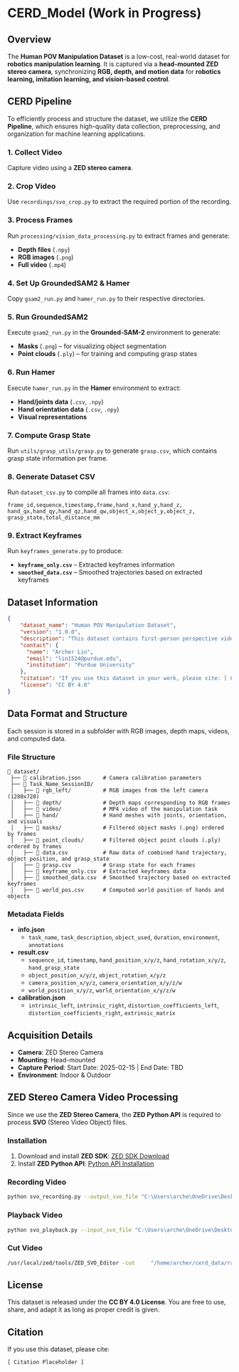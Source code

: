 # CERD_Model (Work in Progress)

## Overview
The **Human POV Manipulation Dataset** is a low-cost, real-world dataset for **robotics manipulation learning**. It is captured via a **head-mounted ZED stereo camera**, synchronizing **RGB, depth, and motion data** for **robotics learning, imitation learning, and vision-based control**.

## CERD Pipeline
To efficiently process and structure the dataset, we utilize the **CERD Pipeline**, which ensures high-quality data collection, preprocessing, and organization for machine learning applications.

### 1. Collect Video
Capture video using a **ZED stereo camera**.

### 2. Crop Video
Use `recordings/svo_crop.py` to extract the required portion of the recording.

### 3. Process Frames
Run `processing/vision_data_processing.py` to extract frames and generate:
- **Depth files** (`.npy`)
- **RGB images** (`.png`)
- **Full video** (`.mp4`)

### 4. Set Up GroundedSAM2 & Hamer
Copy `gsam2_run.py` and `hamer_run.py` to their respective directories.

### 5. Run GroundedSAM2
Execute `gsam2_run.py` in the **Grounded-SAM-2** environment to generate:
- **Masks** (`.png`) – for visualizing object segmentation
- **Point clouds** (`.ply`) – for training and computing grasp states

### 6. Run Hamer
Execute `hamer_run.py` in the **Hamer** environment to extract:
- **Hand/joints data** (`.csv`, `.npy`)
- **Hand orientation data** (`.csv`, `.npy`)
- **Visual representations**

### 7. Compute Grasp State
Run `utils/grasp_utils/grasp.py` to generate `grasp.csv`, which contains grasp state information per frame.

### 8. Generate Dataset CSV
Run `dataset_csv.py` to compile all frames into `data.csv`:
```
frame_id,sequence,timestamp,frame,hand_x,hand_y,hand_z,
hand_qx,hand_qy,hand_qz,hand_qw,object_x,object_y,object_z,
grasp_state,total_distance_mm
```

### 9. Extract Keyframes
Run `keyframes_generate.py` to produce:
- **`keyframe_only.csv`** – Extracted keyframes information
- **`smoothed_data.csv`** – Smoothed trajectories based on extracted keyframes

## Dataset Information
```json
{
    "dataset_name": "Human POV Manipulation Dataset",
    "version": "1.0.0",
    "description": "This dataset contains first-person perspective videos and sensor data of human hand manipulation tasks. Data is captured using a head-mounted ZED stereo camera that provides synchronized RGB, depth, and motion information. It is ideal for research in learning-based robotics manipulation, imitation learning, and vision-based control.",
    "contact": {
      "name": "Archer Lin",
      "email": "lin1524@purdue.edu",
      "institution": "Purdue University"
    },
    "citation": "If you use this dataset in your work, please cite: [ Citation Placeholder ].",
    "license": "CC BY 4.0"
}
```

## Data Format and Structure
Each session is stored in a subfolder with RGB images, depth maps, videos, and computed data.

### File Structure
```
📂 dataset/
 ├── 📄 calibration.json       # Camera calibration parameters
 ├── 📂 Task_Name_SessionID/
 │   ├── 📂 rgb_left/          # RGB images from the left camera (1280x720)
 │   ├── 📂 depth/             # Depth maps corresponding to RGB frames
 │   ├── 📂 video/             # MP4 video of the manipulation task
 │   ├── 📂 hand/              # Hand meshes with joints, orientation, and visuals
 │   ├── 📂 masks/             # Filtered object masks (.png) ordered by frames
 │   ├── 📂 point_clouds/      # Filtered object point clouds (.ply) ordered by frames
 │   ├── 📄 data.csv           # Raw data of combined hand trajectory, object position, and grasp_state
 │   ├── 📄 grasp.csv          # Grasp state for each frames
 │   ├── 📄 keyframe_only.csv  # Extracted keyframes data
 │   ├── 📄 smoothed_data.csv  # Smoothed trajectory based on extracted keyframes
 │   ├── 📄 world_pos.csv      # Computed world position of hands and objects

```

### Metadata Fields
- **info.json**
  - `task_name`, `task_description`, `object_used`, `duration`, `environment`, `annotations`
- **result.csv**
  - `sequence_id`, `timestamp`, `hand_position_x/y/z`, `hand_rotation_x/y/z`, `hand_grasp_state`
  - `object_position_x/y/z`, `object_rotation_x/y/z`
  - `camera_position_x/y/z`, `camera_orientation_x/y/z/w`
  - `world_position_x/y/z`, `world_orientation_x/y/z/w`
- **calibration.json**
  - `intrinsic_left`, `intrinsic_right`, `distortion_coefficients_left`, `distortion_coefficients_right`, `extrinsic_matrix`

## Acquisition Details
- **Camera**: ZED Stereo Camera
- **Mounting**: Head-mounted
- **Capture Period**: Start Date: 2025-02-15 | End Date: TBD
- **Environment**: Indoor & Outdoor

## ZED Stereo Camera Video Processing
Since we use the **ZED Stereo Camera**, the **ZED Python API** is required to process **SVO** (Stereo Video Object) files.

### Installation
1. Download and install **ZED SDK**: [ZED SDK Download](https://www.stereolabs.com/developers/release)
2. Install **ZED Python API**: [Python API Installation](https://www.stereolabs.com/docs/app-development/python/install)

### Recording Video
```bash
python svo_recording.py --output_svo_file "C:\Users\arche\OneDrive\Desktop\cerd_videos\Raw_SVO\[name].svo2"
```

### Playback Video
```bash
python svo_playback.py --input_svo_file "C:\Users\arche\OneDrive\Desktop\cerd_videos\Data\[name].svo2"
```

### Cut Video
```bash
/usr/local/zed/tools/ZED_SVO_Editor -cut     "/home/archer/cerd_data/raw_svo/r_pour_water_07.svo2"     -s 100 -e 450     "/home/archer/cerd_data/svo/pour_water_07.svo2"
```
## License
This dataset is released under the **CC BY 4.0 License**. You are free to use, share, and adapt it as long as proper credit is given.

## Citation
If you use this dataset, please cite:
```
[ Citation Placeholder ]
```


